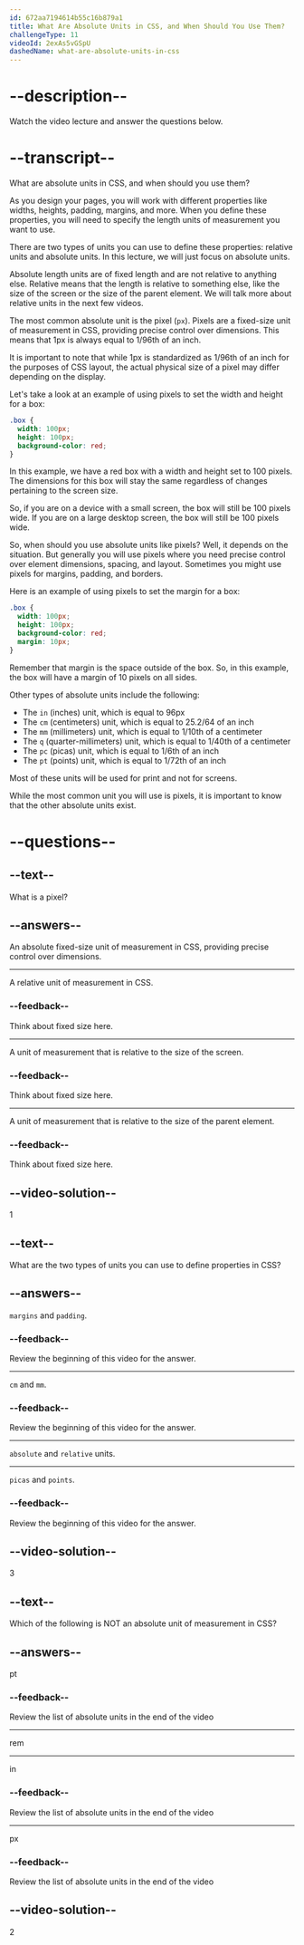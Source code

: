 ```yaml
---
id: 672aa7194614b55c16b879a1
title: What Are Absolute Units in CSS, and When Should You Use Them?
challengeType: 11
videoId: 2exAs5vGSpU
dashedName: what-are-absolute-units-in-css
---
```


# --description--

Watch the video lecture and answer the questions below.

# --transcript--

What are absolute units in CSS, and when should you use them?

As you design your pages, you will work with different properties like widths, heights, padding, margins, and more. When you define these properties, you will need to specify the length units of measurement you want to use.

There are two types of units you can use to define these properties: relative units and absolute units. In this lecture, we will just focus on absolute units.

Absolute length units are of fixed length and are not relative to anything else. Relative means that the length is relative to something else, like the size of the screen or the size of the parent element. We will talk more about relative units in the next few videos.

The most common absolute unit is the pixel (`px`). Pixels are a fixed-size unit of measurement in CSS, providing precise control over dimensions. This means that 1px is always equal to 1/96th of an inch.

It is important to note that while 1px is standardized as 1/96th of an inch for the purposes of CSS layout, the actual physical size of a pixel may differ depending on the display.

Let's take a look at an example of using pixels to set the width and height for a box:

```css
.box {
  width: 100px;
  height: 100px;
  background-color: red;
}
```

In this example, we have a red box with a width and height set to 100 pixels. The dimensions for this box will stay the same regardless of changes pertaining to the screen size.

So, if you are on a device with a small screen, the box will still be 100 pixels wide. If you are on a large desktop screen, the box will still be 100 pixels wide.

So, when should you use absolute units like pixels? Well, it depends on the situation. But generally you will use pixels where you need precise control over element dimensions, spacing, and layout. Sometimes you might use pixels for margins, padding, and borders.

Here is an example of using pixels to set the margin for a box:

```css
.box {
  width: 100px;
  height: 100px;
  background-color: red;
  margin: 10px;
}
```

Remember that margin is the space outside of the box. So, in this example, the box will have a margin of 10 pixels on all sides.

Other types of absolute units include the following:

- The `in` (inches) unit, which is equal to 96px
- The `cm` (centimeters) unit, which is equal to 25.2/64 of an inch
- The `mm` (millimeters) unit, which is equal to 1/10th of a centimeter
- The `q` (quarter-millimeters) unit, which is equal to 1/40th of a centimeter
- The `pc` (picas) unit, which is equal to 1/6th of an inch
- The `pt` (points) unit, which is equal to 1/72th of an inch

Most of these units will be used for print and not for screens. 

While the most common unit you will use is pixels, it is important to know that the other absolute units exist.

# --questions--

## --text--

What is a pixel?

## --answers--

An absolute fixed-size unit of measurement in CSS, providing precise control over dimensions.

---

A relative unit of measurement in CSS.

### --feedback--

Think about fixed size here.

---

A unit of measurement that is relative to the size of the screen.

### --feedback--

Think about fixed size here.

---

A unit of measurement that is relative to the size of the parent element.

### --feedback--

Think about fixed size here.

## --video-solution--

1

## --text--

What are the two types of units you can use to define properties in CSS?

## --answers--

`margins` and `padding`.

### --feedback--

Review the beginning of this video for the answer.

---

`cm` and `mm`.

### --feedback--

Review the beginning of this video for the answer.

---

`absolute` and `relative` units.

---

`picas` and `points`.

### --feedback--

Review the beginning of this video for the answer.

## --video-solution--

3

## --text--

Which of the following is NOT an absolute unit of measurement in CSS?

## --answers--

pt

### --feedback--

Review the list of absolute units in the end of the video

---

rem

---

in

### --feedback--

Review the list of absolute units in the end of the video

---

px

### --feedback--

Review the list of absolute units in the end of the video

## --video-solution--

2
